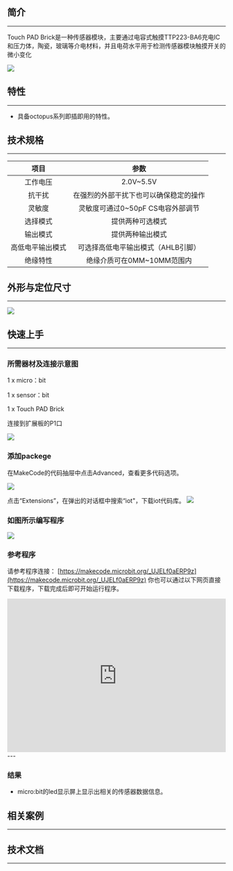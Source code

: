 ## 简介
---
Touch PAD Brick是一种传感器模块，主要通过电容式触摸TTP223-BA6充电IC和压力体，陶瓷，玻璃等介电材料，并且电荷水平用于检测传感器模块触摸开关的微小变化

 ![](https://i.imgur.com/XLSIYQj.jpg)

## 特性
---
- 具备octopus系列即插即用的特性。

## 技术规格
---
项目 | 参数 
:-: | :-: 
工作电压|2.0V~5.5V
抗干扰|在强烈的外部干扰下也可以确保稳定的操作
灵敏度|灵敏度可通过0~50pF CS电容外部调节
选择模式|提供两种可选模式
输出模式|提供两种输出模式
高低电平输出模式|可选择高低电平输出模式（AHLB引脚）
绝缘特性|绝缘介质可在0MM~10MM范围内
## 外形与定位尺寸
---
 ![](https://i.imgur.com/uX6EyOO.png)

## 快速上手
---

### 所需器材及连接示意图
1 x micro：bit

1 x sensor：bit

1 x Touch PAD Brick

连接到扩展板的P1口

 ![](https://i.imgur.com/xqYKZ0r.png)
### 添加packege
在MakeCode的代码抽屉中点击Advanced，查看更多代码选项。

 ![](https://i.imgur.com/smtcNoB.png)

点击“Extensions”，在弹出的对话框中搜索“iot"，下载iot代码库。
 ![](https://i.imgur.com/qChMeYd.png)

### 如图所示编写程序
 ![](https://i.imgur.com/vsoyhgH.png)

### 参考程序
请参考程序连接：
[https://makecode.microbit.org/_UJELf0aERP9z](https://makecode.microbit.org/_UJELf0aERP9z)
你也可以通过以下网页直接下载程序，下载完成后即可开始运行程序。

<div style="position:relative;height:0;padding-bottom:70%;overflow:hidden;"><iframe style="position:absolute;top:0;left:0;width:100%;height:100%;" src="https://makecode.microbit.org/#pub:_UJELf0aERP9z" frameborder="0" sandbox="allow-popups allow-forms allow-scripts allow-same-origin"></iframe></div>  
---

### 结果
- micro:bit的led显示屏上显示出相关的传感器数据信息。

## 相关案例
---

## 技术文档
---
